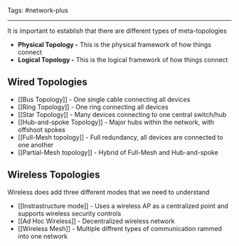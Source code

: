 Tags: #network-plus 

---
It is important to establish that there are different types of meta-topologies
- **Physical Topology -** This is the physical framework of how things connect
- **Logical Topology -** This is the logical framework of how things connect

## Wired Topologies
- [[Bus Topology]] - One single cable connecting all devices
- [[Ring Topology]] - One ring connecting all devices
- [[Star Topology]] - Many devices connecting to one central switch/hub
- [[Hub-and-spoke Topology]] - Major hubs within the network, with offshoot spokes
- [[Full-Mesh topology]] - Full redundancy, all devices are connected to one another
- [[Partial-Mesh topology]] - Hybrid of Full-Mesh and Hub-and-spoke

## Wireless Topologies
Wireless does add three different modes that we need to understand
- [[Instrastructure mode]] - Uses a wireless AP as a centralized point and supports wireless security controls
- [[Ad Hoc Wireless]] - Decentralized wireless network
- [[Wireless Mesh]] - Multiple diffrent types of communication rammed into one network